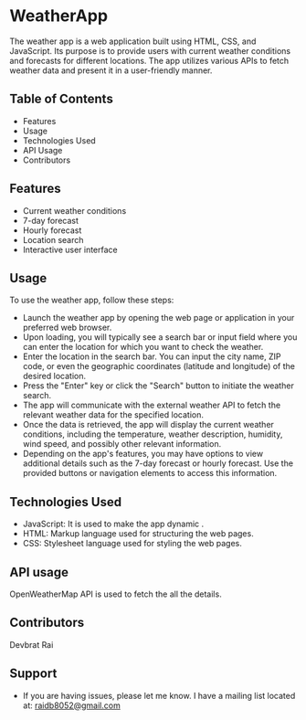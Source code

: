 # WeatherApp
The weather app is a web application built using HTML, CSS, and JavaScript. Its purpose is to provide users with current weather conditions and forecasts for different locations. The app utilizes various APIs to fetch weather data and present it in a user-friendly manner.

## Table of Contents
* Features
* Usage
* Technologies Used
* API Usage
* Contributors

## Features
* Current weather conditions
* 7-day forecast
* Hourly forecast
* Location search
* Interactive user interface

## Usage
To use the weather app, follow these steps:
* Launch the weather app by opening the web page or application in your preferred web browser.
* Upon loading, you will typically see a search bar or input field where you can enter the location for which you want to check the weather.
* Enter the location in the search bar. You can input the city name, ZIP code, or even the geographic coordinates (latitude and longitude) of the desired location.
* Press the "Enter" key or click the "Search" button to initiate the weather search.
* The app will communicate with the external weather API to fetch the relevant weather data for the specified location.
* Once the data is retrieved, the app will display the current weather conditions, including the temperature, weather description, humidity, wind speed, and possibly other relevant information.
* Depending on the app's features, you may have options to view additional details such as the 7-day forecast or hourly forecast. Use the provided buttons or navigation elements to access this information.


## Technologies Used
* JavaScript: It is used to make the app dynamic .
* HTML: Markup language used for structuring the web pages.
* CSS: Stylesheet language used for styling the web pages.

## API usage
OpenWeatherMap API is used to fetch the all the details.

## Contributors
  Devbrat Rai

## Support
* If you are having issues, please let me know. I have a mailing list located at: raidb8052@gmail.com

  
